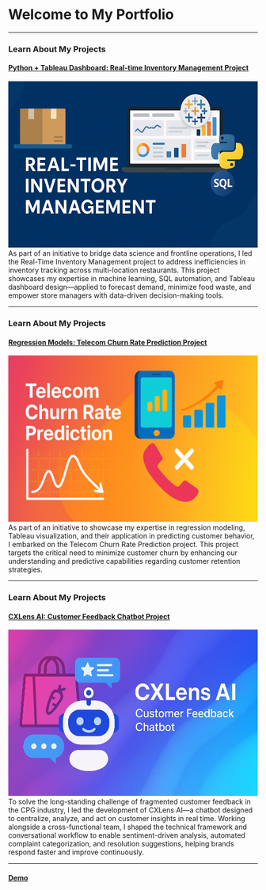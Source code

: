 # Welcome to My Portfolio

---
### Learn About My Projects
#### [Python + Tableau Dashboard: Real-time Inventory Management Project](https://www.linkedin.com/pulse/python-tableau-real-time-inventory-management-system-ines-hsu-jfane)
[<img src="./images/Profile_image2.jpg?raw=true"/>](https://www.linkedin.com/pulse/python-tableau-real-time-inventory-management-system-ines-hsu-jfane)
As part of an initiative to bridge data science and frontline operations, I led the Real-Time Inventory Management project to address inefficiencies in inventory tracking across multi-location restaurants. This project showcases my expertise in machine learning, SQL automation, and Tableau dashboard design—applied to forecast demand, minimize food waste, and empower store managers with data-driven decision-making tools.

---
### Learn About My Projects
#### [Regression Models: Telecom Churn Rate Prediction Project](https://www.linkedin.com/pulse/telecom-churn-rate-prediction-ines-hsu-m2yie)
[<img src="./images/Telecom.png?raw=true"/>](https://www.linkedin.com/pulse/telecom-churn-rate-prediction-ines-hsu-m2yie)
As part of an initiative to showcase my expertise in regression modeling, Tableau visualization, and their application in predicting customer behavior, I embarked on the Telecom Churn Rate Prediction project. This project targets the critical need to minimize customer churn by enhancing our understanding and predictive capabilities regarding customer retention strategies.

---
### Learn About My Projects
#### [CXLens AI: Customer Feedback Chatbot Project](https://www.linkedin.com/pulse/cxlens-ai-customer-feedback-collection-analysis-chatbot-ines-hsu-p7eae)
[<img src="./images/CXLens_Image.jpg?raw=true"/>](https://www.linkedin.com/pulse/cxlens-ai-customer-feedback-collection-analysis-chatbot-ines-hsu-p7eae)
To solve the long-standing challenge of fragmented customer feedback in the CPG industry, I led the development of CXLens AI—a chatbot designed to centralize, analyze, and act on customer insights in real time. Working alongside a cross-functional team, I shaped the technical framework and conversational workflow to enable sentiment-driven analysis, automated complaint categorization, and resolution suggestions, helping brands respond faster and improve continuously.

---
#### [Demo](https://upperboat.github.io)
